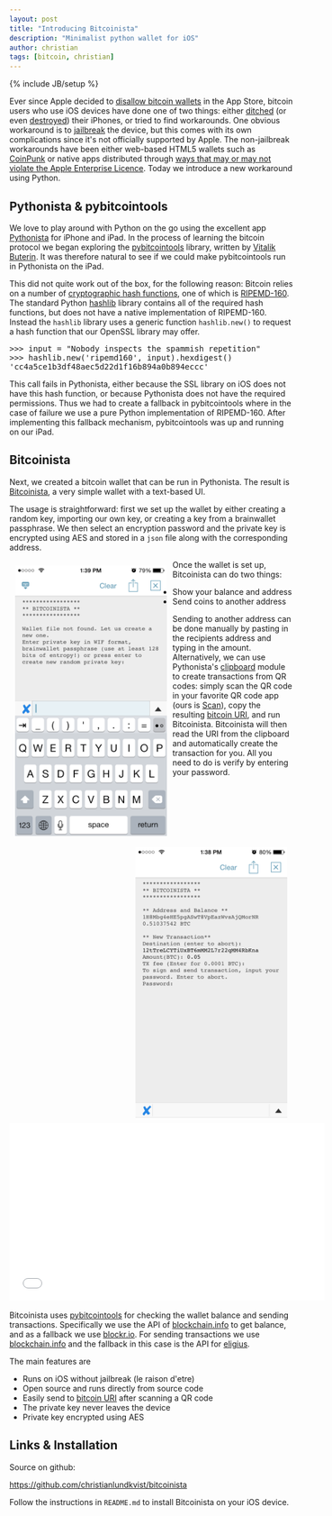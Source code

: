 ```yaml
---
layout: post
title: "Introducing Bitcoinista"
description: "Minimalist python wallet for iOS"
author: christian
tags: [bitcoin, christian]
---
```

{% include JB/setup %}

Ever since Apple decided to [disallow bitcoin wallets][dlytech] in the App
Store, bitcoin users who use iOS devices have done one of two things: either
[ditched][bbg] (or even [destroyed][forbes]) their iPhones, or tried to find
workarounds. One obvious workaround is to [jailbreak][] the device, but this
comes with its own complications since it's not officially supported by Apple.
The non-jailbreak workarounds have been either web-based HTML5 wallets such as
[CoinPunk][] or native apps distributed through [ways that may or may not
violate the Apple Enterprise Licence][coindesk].  Today we introduce a new
workaround using Python.

<!-- more -->

## Pythonista & pybitcointools ##

We love to play around with Python on the go using the excellent app
[Pythonista][omz] for iPhone and iPad. In the process of learning the bitcoin
protocol we began exploring the [pybitcointools][pybtc] library, written
by [Vitalik Buterin][vitalik]. It was therefore natural to see if we could make
pybitcointools run in Pythonista on the iPad.

This did not quite work out of the box, for the following reason: Bitcoin relies
on a number of [cryptographic hash functions][hashwiki], one of which is
[RIPEMD-160][ripemd]. The standard Python [hashlib][] library contains all of
the required hash functions, but does not have a native implementation of
RIPEMD-160. Instead the `hashlib` library uses a generic function `hashlib.new()`
to request a hash function that our OpenSSL library may offer.

<pre>
>>> input = "Nobody inspects the spammish repetition"
>>> hashlib.new('ripemd160', input).hexdigest()
'cc4a5ce1b3df48aec5d22d1f16b894a0b894eccc'
</pre>

This call fails in Pythonista, either because the SSL library on iOS does not
have this hash function, or because Pythonista does not have the required
permissions. Thus we had to create a fallback in pybitcointools where in the
case of failure we use a pure Python implementation of RIPEMD-160. After
implementing this fallback mechanism, pybitcointools was up and running on our
iPad.

## Bitcoinista ##

Next, we created a bitcoin wallet that can be run in Pythonista. The result is
[Bitcoinista][github], a very simple wallet with a text-based UI.

The usage is straightforward: first we set up the wallet by either creating a
random key, importing our own key, or creating a key from a brainwallet
passphrase. We then select an encryption password and the private key is
encrypted using AES and stored in a `json` file along with the corresponding
address.

<meta property="og:image" content="/assets/images/bitcoinista_send.png" />
<img style="float:left; width: 270px; padding:10px" src="/assets/images/bitcoinista_setup.png" alt=""/>
<img style="float:right; width: 270px; padding:10px" src="/assets/images/bitcoinista_send.png" alt=""/>

Once the wallet is set up, Bitcoinista can do two things:

* Show your balance and address
* Send coins to another address

Sending to another address can be done manually by pasting in the recipients
address and typing in the amount. Alternatively, we can use Pythonista's
[clipboard][] module to create transactions from QR codes: simply scan the QR code
in your favorite QR code app (ours is [Scan][scan]), copy the resulting [bitcoin
URI][btcuri], and run Bitcoinista. Bitcoinista will then read the URI from the
clipboard and automatically create the transaction for you. All you need to do
is verify by entering your password.

<iframe width="560" height="315" src="//www.youtube.com/embed/JBRK0YJYMck" frameborder="0" allowfullscreen></iframe>

Bitcoinista uses [pybitcointools][pybtc] for checking the wallet balance and
sending transactions. Specifically we use the API of [blockchain.info][bci] to
get balance, and as a fallback we use [blockr.io][brio]. For sending
transactions we use [blockchain.info][bci] and the fallback in this case is the
API for [eligius][].

The main features are

* Runs on iOS without jailbreak (le raison d'etre)
* Open source and runs directly from source code
* Easily send to [bitcoin URI][btcuri] after scanning a QR code
* The private key never leaves the device
* Private key encrypted using AES

## Links & Installation ##

Source on github:

<https://github.com/christianlundkvist/bitcoinista>

Follow the instructions in `README.md` to install Bitcoinista on your iOS
device.


[dlytech]: http://www.dailytech.com/article.aspx?newsid=34287
[bbg]: http://www.bloomberg.com/news/2014-02-07/apple-bitcoin-rift-has-currency-s-fans-ditching-iphones.html
[forbes]: http://www.forbes.com/sites/kashmirhill/2014/02/07/bitcoin-lovers-destroy-iphones-after-apple-pulls-blockchain-wallet-app/
[coinpunk]: https://coinpunk.com
[coindesk]: http://www.coindesk.com/coc-ios-bitcoin-wallet-apple/
[omz]: http://omz-software.com/pythonista/index.html
[pybtc]: https://github.com/vbuterin/pybitcointools
[ripemd]: https://en.wikipedia.org/wiki/RIPEMD
[github]: https://github.com/christianlundkvist/bitcoinista
[scan]: https://itunes.apple.com/us/app/scan-qr-code-barcode-reader/id411206394?mt=8
[btcuri]: https://github.com/bitcoin/bips/blob/master/bip-0021.mediawiki
[bci]: https://blockchain.info
[brio]: https://blockr.io
[eligius]: http://eligius.st/~wizkid057/newstats/pushtxn.php
[jailbreak]: https://en.wikipedia.org/wiki/IOS_jailbreaking
[hashlib]: https://docs.python.org/2/library/hashlib.html
[hashwiki]: https://en.wikipedia.org/wiki/Cryptographic_hash_function
[vitalik]: http://vitalik.ca
[clipboard]: http://omz-software.com/pythonista/docs/ios/clipboard.html

[img1]: /assets/images/bitcoinista_send.png
[img2]: /assets/images/bitcoinista_setup.png
